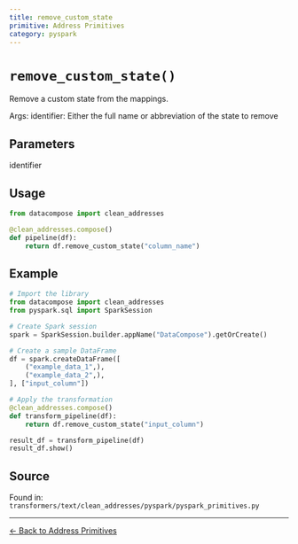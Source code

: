 ```yaml
---
title: remove_custom_state
primitive: Address Primitives
category: pyspark
---
```


# `remove_custom_state()`

Remove a custom state from the mappings.

Args:
    identifier: Either the full name or abbreviation of the state to remove

## Parameters

identifier

## Usage

```python
from datacompose import clean_addresses

@clean_addresses.compose()
def pipeline(df):
    return df.remove_custom_state("column_name")
```

## Example

```python
# Import the library
from datacompose import clean_addresses
from pyspark.sql import SparkSession

# Create Spark session
spark = SparkSession.builder.appName("DataCompose").getOrCreate()

# Create a sample DataFrame
df = spark.createDataFrame([
    ("example_data_1",),
    ("example_data_2",),
], ["input_column"])

# Apply the transformation
@clean_addresses.compose()
def transform_pipeline(df):
    return df.remove_custom_state("input_column")

result_df = transform_pipeline(df)
result_df.show()
```

## Source

Found in: `transformers/text/clean_addresses/pyspark/pyspark_primitives.py`

---
[← Back to Address Primitives](/primitives/addresses)
